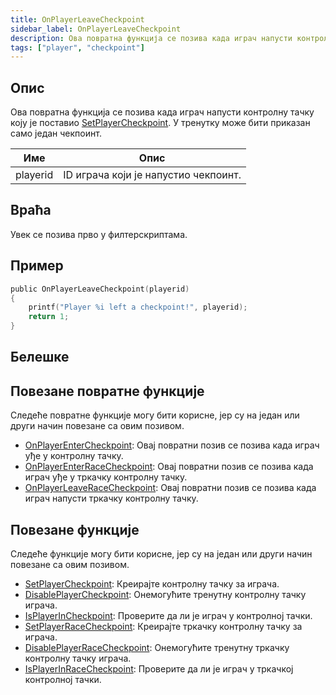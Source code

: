 ```yaml
---
title: OnPlayerLeaveCheckpoint
sidebar_label: OnPlayerLeaveCheckpoint
description: Ова повратна функција се позива када играч напусти контролну тачку коју је поставио SetPlayerCheckpoint.
tags: ["player", "checkpoint"]
---
```


## Опис

Ова повратна функција се позива када играч напусти контролну тачку коју је поставио [SetPlayerCheckpoint](../functions/SetPlayerCheckpoint). У тренутку може бити приказан само један чекпоинт.

| Име      | Опис                                             |
| -------- | ------------------------------------------------ |
| playerid | ID играча који је напустио чекпоинт.             |

## Враћа

Увек се позива прво у филтерскриптама.

## Пример

```c
public OnPlayerLeaveCheckpoint(playerid)
{
    printf("Player %i left a checkpoint!", playerid);
    return 1;
}
```

## Белешке

<TipNPCCallbacksSR />

## Повезане повратне функције

Следеће повратне функције могу бити корисне, јер су на један или други начин повезане са овим позивом.

- [OnPlayerEnterCheckpoint](OnPlayerEnterCheckpoint): Овај повратни позив се позива када играч уђе у контролну тачку.
- [OnPlayerEnterRaceCheckpoint](OnPlayerEnterRaceCheckpoint): Овај повратни позив се позива када играч уђе у тркачку контролну тачку.
- [OnPlayerLeaveRaceCheckpoint](OnPlayerLeaveRaceCheckpoint): Овај повратни позив се позива када играч напусти тркачку контролну тачку.

## Повезане функције

Следеће функције могу бити корисне, јер су на један или други начин повезане са овим позивом.

- [SetPlayerCheckpoint](../functions/SetPlayerCheckpoint): Креирајте контролну тачку за играча.
- [DisablePlayerCheckpoint](../functions/DisablePlayerCheckpoint): Онемогућите тренутну контролну тачку играча.
- [IsPlayerInCheckpoint](../functions/IsPlayerInCheckpoint): Проверите да ли је играч у контролној тачки.
- [SetPlayerRaceCheckpoint](../functions/SetPlayerRaceCheckpoint): Креирајте тркачку контролну тачку за играча.
- [DisablePlayerRaceCheckpoint](../functions/DisablePlayerRaceCheckpoint): Онемогућите тренутну тркачку контролну тачку играча.
- [IsPlayerInRaceCheckpoint](../functions/IsPlayerInRaceCheckpoint): Проверите да ли је играч у тркачкој контролној тачки.
